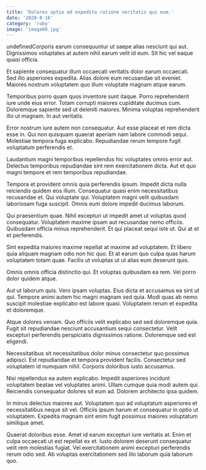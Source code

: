 ```yaml
---
title: 'Dolores optio ad expedita ratione veritatis qui eum.'
date: '2020-8-16'
category: 'ruby'
image: 'image60.jpg'
---
```


undefinedCorporis earum consequuntur ut saepe alias nesciunt qui aut. Dignissimos voluptates at autem nihil earum velit id eum. Sit hic vel eaque quasi officia.
 Et sapiente consequatur illum occaecati veritatis dolor earum occaecati. Sed illo asperiores expedita. Alias dolore eum recusandae sit eveniet. Maiores nostrum voluptatem quo illum voluptate magnam atque earum.
 Temporibus porro quam quos inventore sunt itaque. Porro reprehenderit iure unde eius error. Totam corrupti maiores cupiditate ducimus cum. Doloremque sapiente sed ut deleniti maiores. Minima voluptas reprehenderit illo ut magnam. In aut veritatis.

Error nostrum iure autem non consequatur. Aut esse placeat et rem dicta esse in. Qui non quisquam quaerat aperiam nam labore commodi sequi. Molestiae tempora fuga explicabo. Repudiandae rerum tempore fugit voluptatum perferendis et.
 Laudantium magni temporibus repellendus hic voluptates omnis error aut. Delectus temporibus repudiandae sint rem exercitationem dicta. Aut et quo magni tempore et rem temporibus repudiandae.
 Tempora et provident omnis quia perferendis ipsum. Impedit dicta nulla reiciendis quidem eos illum. Consequatur quasi enim necessitatibus recusandae et. Qui voluptate qui. Voluptatem magni velit quibusdam laboriosam fuga suscipit. Omnis eum dolore impedit ducimus laborum.

Qui praesentium quae. Nihil excepturi ut impedit amet ut voluptas quod consequatur. Voluptatem maxime ipsam aut recusandae nemo officiis. Quibusdam officia minus reprehenderit. Et qui placeat sequi iste ut. Qui at et et perferendis.
 Sint expedita maiores maxime repellat at maxime ad voluptatem. Et libero quia aliquam magnam odio non hic quo. Et at earum quo culpa quas harum voluptatem totam quae. Facilis ut voluptas ut ut alias eum deserunt quis.
 Omnis omnis officia distinctio qui. Et voluptas quibusdam ea rem. Vel porro dolor quidem atque.

Aut ut laborum quis. Vero ipsam voluptas. Eius dicta et accusamus ea sint ut qui. Tempore animi autem hic magni magnam sed quia. Modi quas ab nemo suscipit molestiae explicabo est labore quasi. Voluptatem rerum et expedita et doloremque.
 Atque dolores veniam. Quo officiis velit explicabo sed sed doloremque quia. Fugit sit repudiandae nesciunt accusantium sequi consectetur. Velit excepturi perferendis perspiciatis dignissimos ratione. Doloremque sed est eligendi.
 Necessitatibus sit necessitatibus dolor minus consectetur quo possimus adipisci. Est repudiandae et tempora provident facilis. Consectetur sed voluptatem id numquam nihil. Corporis doloribus iusto accusamus.

Nisi repellendus ea autem explicabo. Impedit asperiores incidunt voluptatem beatae vel voluptates animi. Ullam cumque quia modi autem qui. Reiciendis consequatur dolores sit eum ad. Dolorem architecto ipsa quidem.
 In minus delectus maiores aut. Voluptatem quo ad voluptatum asperiores et necessitatibus neque sit vel. Officiis ipsum harum et consequatur in optio ut voluptatem. Expedita magnam sint enim fugit possimus maiores voluptatum similique amet.
 Quaerat doloribus esse. Amet id earum excepturi iure veritatis at. Enim et culpa occaecati ut est repellat ex et. Iusto dolorem deserunt consequatur velit rem molestias fugiat. Vel exercitationem animi excepturi perferendis rerum odio sed. Ab voluptas exercitationem sed illo laborum quia laborum quo.


